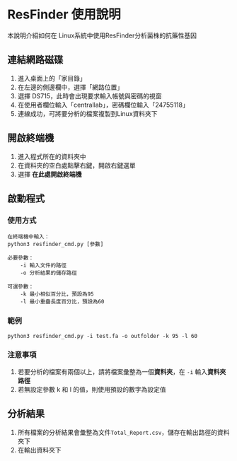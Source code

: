 # ResFinder 使用說明

本說明介紹如何在 Linux系統中使用ResFinder分析菌株的抗藥性基因

## 連結網路磁碟

 1. 進入桌面上的「家目錄」
 2. 在左邊的側邊欄中，選擇「網路位置」
 3. 選擇 DS715，此時會出現要求輸入帳號與密碼的視窗
 4. 在使用者欄位輸入「centrallab」，密碼欄位輸入「24755118」
 5. 連線成功，可將要分析的檔案複製到Linux資料夾下

## 開啟終端機

 1. 進入程式所在的資料夾中
 2. 在資料夾的空白處點擊右鍵，開啟右鍵選單
 3. 選擇 **在此處開啟終端機**

## 啟動程式
### 使用方式
```
在終端機中輸入：
python3 resfinder_cmd.py [參數]

必要參數：
	-i 輸入文件的路徑
	-o 分析結果的儲存路徑
	
可選參數：
	-k 最小相似百分比，預設為95
	-l 最小重疊長度百分比，預設為60
```
### 範例
```
python3 resfinder_cmd.py -i test.fa -o outfolder -k 95 -l 60
```
### 注意事項

 1. 若要分析的檔案有兩個以上，請將檔案彙整為一個**資料夾**，在 ``-i`` 輸入**資料夾路徑**
 2. 若無設定參數 k 和 l 的值，則使用預設的數字為設定值

## 分析結果

 1. 所有檔案的分析結果會彙整為文件``Total_Report.csv``，儲存在輸出路徑的資料夾下
 2. 在輸出資料夾下




<!--stackedit_data:
eyJoaXN0b3J5IjpbLTExNjIyMDg3OTEsNDQ0MzcyMDU0LC0zMj
gxMTMxOCw3NzAzMzY3ODYsLTIwNzMzNDk5ODcsMTQ5NDY3MDU4
MCwtNjE4MzE3NDYyLDU2MDQ1MzY1OSwtMTM3MjAxODUzNywtMT
IzNzk2NzEyOSwtODU3NTAxNjczLC0xNDM0NTMzODY5LC0xNDQ1
MTE4MzQ2LDExODgxODQ4MiwxMTgzNzAyNTE4LDEyOTg2NTc1Mj
VdfQ==
-->